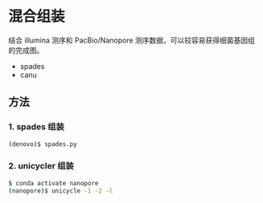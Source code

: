 # 混合组装

结合 illumina 测序和 PacBio/Nanopore 测序数据，可以较容易获得细菌基因组的完成图。

- spades
- canu


## 方法

### 1. spades 组装

```bash
(denovo)$ spades.py
```

### 2. unicycler 组装

```bash
$ conda activate nanopore
(nanopore)$ unicycle -1 -2 -l 
```
